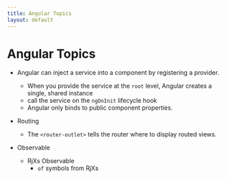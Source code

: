 ```yaml
---
title: Angular Topics
layout: default
---
```

# Angular Topics

 - Angular can inject a service into a component by registering a provider. 
    - When you provide the service at the `root` level, Angular creates a single, shared instance
    -  call the service on the `ngOnInit` lifecycle hook 
    - Angular only binds to public component properties.
    
 - Routing  
    - The `<router-outlet>` tells the router where to display routed views.
 - Observable
    - RjXs Observable
       - `of` symbols from RjXs

